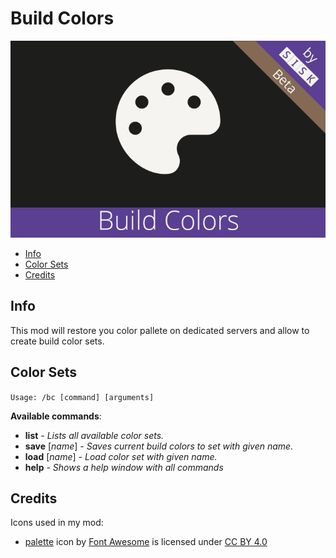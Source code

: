# Build Colors
![Build Colors](./Mod/thumb.png)

* [Info](#info)
* [Color Sets](#color-sets)
* [Credits](#credits)

## Info

This mod will restore you color pallete on dedicated servers and allow to create build color sets.

## Color Sets

`Usage: /bc [command] [arguments]`

**Available commands**:
* **list** *- Lists all available color sets.*
* **save** [*name*] *- Saves current build colors to set with given name.*
* **load** [*name*] *- Load color set with given name.*
* **help** *- Shows a help window with all commands*

## Credits

Icons used in my mod:
* [palette](https://fontawesome.com/icons/palette?style=solid) icon by [Font Awesome](https://fontawesome.com) is licensed under [CC BY 4.0](https://fontawesome.com/license)


